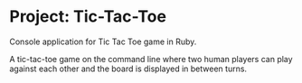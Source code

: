 # Project: Tic-Tac-Toe

Console application for Tic Tac Toe game in Ruby.

A tic-tac-toe game on the command line where two human players can play against each other and the board is displayed in between turns.
